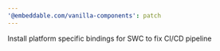 ```yaml
---
'@embeddable.com/vanilla-components': patch
---
```


Install platform specific bindings for SWC to fix CI/CD pipeline
